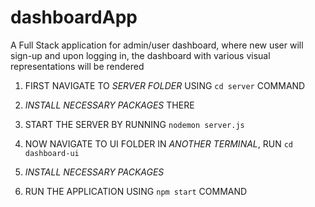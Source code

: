 # dashboardApp
A Full Stack application for admin/user dashboard, where new user will sign-up and upon logging in, the dashboard with various visual representations will be rendered

1. FIRST NAVIGATE TO *SERVER FOLDER* USING `cd server` COMMAND  
2. *INSTALL NECESSARY PACKAGES* THERE 
3. START THE SERVER BY RUNNING `nodemon server.js`  

4. NOW NAVIGATE TO UI FOLDER IN *ANOTHER TERMINAL*, RUN `cd dashboard-ui`
5. *INSTALL NECESSARY PACKAGES*
6. RUN THE APPLICATION USING `npm start` COMMAND
